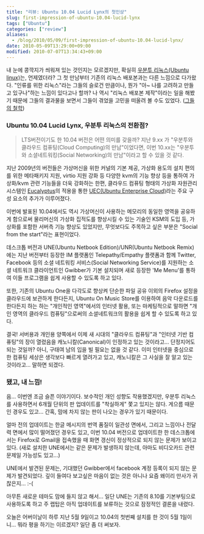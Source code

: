 ```yaml
---
title: "리뷰: Ubuntu 10.04 Lucid Lynx의 첫인상"
slug: first-impression-of-ubuntu-10.04-lucid-lynx
tags: ["Ubuntu"]
categories: ["review"]
aliases:
  - /blog/2010/05/09/first-impression-of-ubuntu-10.04-lucid-lynx/
date: 2010-05-09T13:29:00+09:00
modified: 2010-07-07T13:34:43+09:00
---
```


내 눈에 콩깍지가 씌워져 있는 것인지는 모르겠지만, 확실히
[우분투 리눅스(Ubuntu linux)](http://www.ubuntu.com/ "Ubuntu Home")는,
언제였더라? 그 첫 만남부터 기존의 리눅스 배포본과는 다른 느낌으로 다가왔다.
"인류를 위한 리눅스"라는 그들의 슬로건 만큼이나, 뭔가 "아~ 나를 고려하고
만들고 있구나"하는 느낌이 있다고나 할까? 나 역시 "리눅스 배포본 제작"이라는
일을 해봤기 때문에 그들의 결과물을 보면서 그들이 겪었을 고민을 떠올려 볼
수도 있었다.
([그들의 철학](http://www.ubuntu.com/community/ubuntustory/philosophy "Philosiphy | Ubuntu"))

### Ubuntu 10.04 Lucid Lynx, 우분투 리눅스의 전환점?

> LTS버전이기도 한 10.04 버전은 어떤 의미를 갖을까? 지난 9.xx 가 "우분투와
> 클라우드 컴퓨팅(Cloud Computing)의 만남"이었다면, 이번 10.xx는 "우분투와
> 소셜네트워킹(Social Networking)의 만남"이라고 할 수 있을 것 같다.

지난 2009년의 버전들은 가상머신을 위한 커널의 기본 제공, 가상화 용도의
설치 편의를 위한 메타패키지 지원, virtio 지원 강화 등 다양한 kvm의 기능
향상 등을 통하여 가상화/kvm 관련 기능들을 더욱 강화하는 한편, 클라우드
컴퓨팅 형태의 가상화 자원관리 시스템인
[Eucalyptus](http://www.eucalyptus.com/ "Eucalyptus Home")의 적용을 통한
[UEC(Ubuntu Enterprise Cloud)](http://www.ubuntu.com/cloud/private)라는
주요 구성 요소의 추가가 이루어졌다.

이번에 발표된 10.04에서도 역시 가상머신이 사용하는 메모리의 동일한 영역을
공유하게 함으로써 물리머신의 가상화 집적도를 향상시킬 수 있는 기술인 KSM의
도입 등, 가상화를 포함한 서버측 기능 향상도 있었지만, 무엇보다도 주목하고
싶은 부분은 "Social from the start"라는 표현이었다.

데스크톱 버전과 UNE(Ubuntu Netbook Edition)/UNR(Ubuntu Netbook Remix)에는
지난 버전부터 등장한 IM 플랫폼인 Telepathy/Empathy 플랫폼과 함께 Twitter,
Facebook 등의 소셜 네트워킹 서비스(Social Networking Service)를 지원하는
소셜 네트워크 클라이언트인 Gwibber가 기본 설치되며 새로 등장한 'Me Menu'를
통하여 이들 프로그램을 쉽게 사용할 수 있도록 하고 있다.

또한, 기존의 Ubuntu One을 다각도로 향상켜 단순한 파일 공유 이외의 Firefox
설정을 클라우드에 보관하게 한다든지, Ubuntu On Music Store를 이용하여
음악 다운로드를 한다든지 하는 하는 "개인적인 영역"에서의 인터넷 활용,
또는 마케팅적으로 말하면 "개인 영역의 클라우드 컴퓨팅"으로써의
소셜네트워크의 활용을 쉽게 할 수 있도록 하고 있다.

결국! 서버용과 개인용 양쪽에서 이제 새 시대의 "클라우드 컴퓨팅"과 "인터넷
기반 컴퓨팅"의 장이 열렸음을 캐노니칼(Canonical)이 인정하고 있는 것이라고...
단정지어도 되는 것일까? 아니, 구태여 남의 입을 빌 필요는 없을 것 같다.
이미 인터넷을 중심으로 한 컴퓨팅 세상은 생각보다 빠르게 열려가고 있고,
캐노니칼은 그 사실을 잘 알고 있는 것이라고... 말하면 되겠다.


### 됐고, 내 느낌!

음... 이번엔 조금 슬픈 이야기이다. 보수적인 개인 성향도 작용했겠지만,
우분투 리눅스를 사용하면서 6개월 단위의 판 업데이트를 "착실하게" 쫓고
있지는 않다. 게으름 때문인 경우도 있고... 간혹, 맘에 차지 않는 판이
나오는 경우가 있기 때문이다.

얼마 전의 업데이트는 한글 메시지의 번역 품질이 일관성 면에서, 그리고
느낌이나 전달력 면에서 많이 떨어졌던 경우도 있고, 이번 10.04 버전으로
업데이트한 한 데스크톱에서는 Firefox로 Gmail을 접속했을 때 화면 갱신이
정상적으로 되지 않는 문제가 보이고 있다. (새로 설치한 UNE에서는 같은
문제가 발생하지 않는데, 아마도 비디오카드 관련 문제일 가능성도 있고...)

UNE에서 발견된 문제는, 기대했던 Gwibber에서 facebook 계정 등록이 되지
않는 문제가 발견되었다. 깊이 들여다 보고싶은 마음이 없는 것은 아니나
요즘 왜이리 만사가 귀찮은지... :-(

아무튼 새로운 테마도 맘에 들지 않고 해서... 일단 UNE는 기존의 8.10를
기본부팅으로 사용하도록 하고 주 랩탑은 아직 업데이트를 보류하는 것으로
잠정적인 결론을 내렸다.


오늘은 어버이날이 하루 지난 5월 9일이고 10.04의 첫번째 설치를 한 것이
5월 1일이니... 뭐라 평을 하기는 이르겠지? 일단 좀 더 써보자.

